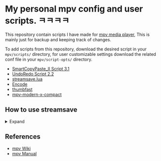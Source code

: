 # My personal mpv config and user scripts. ㅋㅋㅋㅋ

This repository contain scripts I have made for [mpv media player](https://github.com/mpv-player/mpv/), This is mainly just for backup and keeping track of changes.

To add scripts from this repository, download the desired script in your `mpv/scripts/` directory, for user customizable settings download the related conf file in your `mpv/script-opts/` directory.


* [SmartCopyPaste_II Script 3.1](https://github.com/Eisa01/mpv-scripts#smartcopypaste_ii)
* [UndoRedo Script 2.2](https://github.com/Eisa01/mpv-scripts#undoredo)
* [streamsave.lua](https://github.com/Sagnac/streamsave)
* [Encode](https://github.com/occivink/mpv-scripts#encodelua)
* [thumbfast](https://github.com/po5/thumbfast)
* [mpv-modern-x-compact](https://github.com/1-minute-to-midnight/mpv-modern-x-compact)

## How to use streamsave
<details>
<summary>Expand</summary>

### How to use mpv for streaming, streaming+record
## [streamsave.lua](https://raw.githubusercontent.com/Sagnac/streamsave/master/streamsave.lua "streamsave.lua")

[mpv](https://github.com/mpv-player/mpv "mpv") script aimed at saving live streams and clipping online videos without encoding.

Essentially a wrapper around mpv's cache dumping commands, the script adds the following functionality:

* Automatic determination of the output file name and format;
* Option to specify the preferred output directory;
* Switch between 3 different dump modes:
  * clip mode;
  * full/continuous dump;
  * write from beginning to current position;
* Prevention of file overwrites;
* Acceptance of inverted loop ranges, allowing the end point to be set first;
* Dynamic chapter indicators on the OSC displaying the clipping interval;
* Automated stream saving;
* Workaround for some DAI HLS streams served from .m3u8 where the host changes.

By default the A-B loop points (set using the `l` key in mpv) determine the portion of the cache written to disk.

----

Default keybinds:

`Ctrl+z` dumps cache to disk

`Alt+z` cycles dump mode

`Alt+x` aligns loop points to keyframes (pressing again will restore the initial loop points)

`Ctrl+x` stops continuous dumping

----

It is advisable that you set `--demuxer-max-bytes` and `--demuxer-max-back-bytes` to larger values (e.g. at least 1GiB) in order to have a larger cache.

If you want to use with local files set `cache=yes` in mpv.conf

----

mpv's `script-message` command can be used at runtime to set the dump mode, override the output title or file extension, change the save directory, or switch the output label.
If you override the title, the file extension, or the directory, the `revert` argument can be used to set it back to the default value.

Examples:
```
script-message streamsave-mode continuous
script-message streamsave-title "Example Title"
script-message streamsave-extension .mkv
script-message streamsave-extension revert
script-message streamsave-path ~/streams
script-message streamsave-label range
```

----

## General Options

Options are specified in `~~/script-opts/streamsave.conf`

Runtime changes to all user options are supported via the `script-opts` property by using mpv's `set` or `change-list` input commands and the `streamsave-` prefix.

----

`save_directory` sets the output file directory. Don't use quote marks or a trailing slash when specifying paths here.

Example: `save_directory=C:\User Directory`

mpv double tilde paths `~~/` and home path shortcuts `~/` are also accepted. By default files are dumped in the current directory.

----

`dump_mode=continuous` will use dump-cache, setting the initial timestamp to 0 and leaving the end timestamp unset.

Use this mode if you want to dump the entire cache.<br>
This process will continue as packets are read and until the streams change, the player is closed, or the user presses the stop keybind.

Under this mode pressing the cache-write keybind again will stop writing the first file and initiate another file starting at 0 and continuing as the cache increases.

If you want continuous dumping with a different starting point use the default A-B mode instead and only set the first loop point then press the cache-write keybind.

`dump_mode=current` will dump the cache from timestamp 0 to the current playback position in the file.

----

The `output_label` option allows you to choose how the output filename is tagged.

The default uses iterated step increments for every file output; i.e. file-1.mkv, file-2.mkv, etc.

There are 3 other choices:

`output_label=timestamp` will append Unix timestamps to the file name.

`output_label=range` will tag the file with the A-B loop range instead using the format HH.MM.SS (e.g. file-\[00.15.00 - 00.20.00\].mkv)

`output_label=overwrite` will not tag the file and will overwrite any existing files with the same name.

----

The `force_extension` option allows you to force a preferred format and sidestep the automatic detection.

If using this option it is recommended that a highly flexible container is used (e.g. Matroska).<br>
The format is specified as the extension including the dot (e.g. `force_extension=.mkv`).

If this option is set, `script-message streamsave-extension revert` will run the automatic determination at runtime; running this command again will reset the extension to what's specified in `force_extension`.

This option is disabled by default allowing the script to choose between MP4, WebM, and MKV depending on the input format.

----

The `force_title` option will set the title used for the filename. By default the script uses the `media-title`.

This is specified without double quote marks in streamsave.conf, e.g. `force_title=Example Title`.

The `output_label` is still used here and file overwrites are prevented if desired. Changing the filename title to the `media-title` is still possible at runtime by using the `revert` argument, as in the `force_extension` example.

----

The `range_marks` option allows the script to set temporary chapters at A-B loop points, resulting in visual guides on the OSC.

If chapters already exist they are stored and cleared whenever any A-B points are set. Once the A-B points are cleared the original chapters are restored. Any chapters added after A-B mode is entered are added to the initial chapter list.

Make sure your build of mpv is up to date or at least includes commit [mpv-player/mpv@`96b246d`](https://github.com/mpv-player/mpv/commit/96b246d9283da99b82800bbd576037d115e3c6e9 "mpv commit 96b246d") so that the seekbar chapter indicators/markers update properly on the OSC.

This option is disabled by default; set `range_marks=yes` in streamsave.conf in order to enable it.

You can also enable this feature at runtime using `script-message streamsave-marks yes`.

----

## Automation Options

These features are mostly meant to be used with live streams.

Contrary to general use where you'd typically want a larger cache (clipping streams, saving a full video, writing out everything loaded in memory, etc.), if you're going to be automating any cache writing you probably want a smaller cache size in order to reduce mpv's memory footprint.

This becomes especially important for long streams, which when coupled with constantly writing out the cache to file could slow things down quite a bit and possibly lead to problems. Under automatic saving mode the stream will continuously write to disk immediately so it's not necessary to use a large cache size.

----

The `autostart` and `autoend` options are used for automated stream capturing.

Set `autostart=yes` if you want the script to trigger cache writing immediately on stream load.

Set `autoend` to a time format of the form `HH:MM:SS` (e.g. `autoend=01:20:08`) if you want the file writing to stop after that much of the stream has been cached. The `autoend` feature accepts runtime `script-message` commands under the `streamsave-autoend` name.

----

The `hostchange=yes` option enables an experimental workaround for DAI HLS .m3u8 streams in which the host changes. If enabled this will result in multiple files being output as the stream reloads.

The `autostart` option must also be enabled in order to autosave these types of streams.

This feature accepts associated `script-message` arguments of `yes`, `no`, and `cycle` which cycles between the first two.

See [`6d5c0e0`](https://github.com/Sagnac/streamsave/commit/6d5c0e04472bd04ad91b5148fb0d9ad5bd9bbb72 "streamsave commit 6d5c0e0") for more info.

----

The `quit=HH:MM:SS` option will set a one shot quit timer at script load, serving as a replacement for `autoend` when using `hostchange`; once the specified time has elapsed the player will exit.

Running `script-message streamsave-quit HH:MM:SS` at runtime will reset the timer to the specified duration and restart it from the point of input; it can also be disabled entirely by passing `no`.

----

Set `piecewise=yes` if you want to save a stream in parts automatically. This feature will divide a continuous stream into separate output files based on time, which is useful for capturing individual episodic content from a broadcast.

This option must be used with `autoend` which controls the piece size; set `autoend` to the duration preferred for each output file.

This could also be helpful for saving long streams on slow systems. On some slower machines dumping a large cache or writing out a large file can bog things down quite a bit until the writing stops, so this allows you to dump the cache periodically according to the time set in autoend.

This feature also requires `autostart=yes`. Since this is based on start and stop cycles of continuous writing rather than dumping the loaded cache at regular intervals it is not necessary to have a large cache size.

</details>

## References

- [mpv Wiki](https://github.com/mpv-player/mpv/wiki)
- [mpv Manual](https://mpv.io/manual/master)


